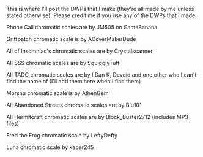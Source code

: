 This is where I'll post the DWPs that I make (they're all made by me unless stated otherwise).
Please credit me if you use any of the DWPs that I made.

Phone Call chromatic scales are by JM505 on GameBanana

Griffpatch chromatic scale is by ACoverMakerDude

All of Insomniac's chromatic scales are by Crystalscanner

All SSS chromatic scales are by SquigglyTuff

All TADC chromatic scales are by I Dan K, Devoid and one other who I can't find the name of (I'll add them here when I find them)

Morshu chromatic scale is by AthenGem

All Abandoned Streets chromatic scales are by Blu101

All Hermitcraft chromatic scales are by Block_Buster2712 (includes MP3 files)

Fred the Frog chromatic scale by LeftyDefty

Luna chromatic scale by kaper245
